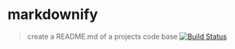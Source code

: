 markdownify
===========
> create a README.md of a projects code base
[![Build Status](https://travis-ci.org/slugbyte/markdownify.svg?branch=master)](https://travis-ci.org/slugbyte/markdownify)



